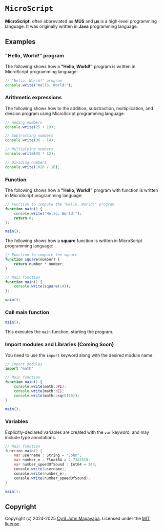 # `MicroScript`

**MicroScript**, often abbreviated as **MUS** and **μs** is a high-level programming language. It was originally written in **Java** programming language.

## Examples
### "Hello, World!" program
The following shows how a **"Hello, World!"** program is written in MicroScript programming language:

```js
// "Hello, World!" program
console.write("Hello, World!");
```

### Arithmetic expressions
The following shows how to the addition, substraction, multiplication, and division program using MicroScript programming language:

```js
// Adding numbers
console.write(25 + 19);

// Subtracting numbers
console.write(36 - 14);

// Multiplying numbers
console.write(45 * 12);

// Dividing numbers
console.write(1028 / 16);
```

### Function
The following shows how a **"Hello, World!"** program with function is written in MicroScript programming language:

```js
// Function to compute the "Hello, World!" program
function main() {
    console.write("Hello, World!");
    return 0;
};

main();
```

The following shows how a **square** function is written in MicroScript programming language:

```js
// Function to compute the square
function square(number) {
    return number * number;
}

// Main function
function main() {
    console.write(square(14));
};

main();
```

### Call main function

```js
main();
```

This executes the `main` function, starting the program.

### Import modules and Libraries (Coming Soon)
You need to use the `import` keyword along with the desired module name.

```ts
// Import modules
import "math"

// Main function
function main() {
    console.write(math::PI);
    console.write(math::E);
    console.write(math::sqrt(16));
}

main();
```

### Variables
Explicitly-declared variables are created with the `var` keyword, and may include type annotations.

```csharp
// Main function
function main() {
    var username : String = "John";
    var number_e : Float64 = 2.7182818;
    var number_speedOfSound : Int64 = 343;
    console.write(username);
    console.write(number_e);
    console.write(number_speedOfSound);
}

main();
```

## Copyright

Copyright (c) 2024-2025 [Cyril John Magayaga](https://github.com/magayaga). Licensed under the [MIT license](LICENSE).

